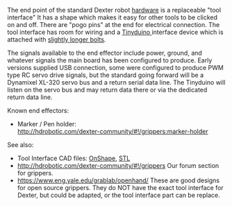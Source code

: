 The end point of the standard Dexter robot [hardware](Hardware) is a replaceable "tool interface" It has a shape which makes it easy for other tools to be clicked on and off. There are "pogo pins" at the end for electrical connection. The tool interface has room for wiring and a [Tinyduino ](https://tinycircuits.com/collections/kits/products/tinyduino-basic-kit) interface device which is attached with [slightly longer bolts](https://www.mcmaster.com/#91251a059/=17p3i1d). 

The signals available to the end effector include power, ground, and whatever signals the main board has been configured to produce. Early versions supplied USB connection, some were configured to produce PWM type RC servo drive signals, but the standard going forward will be a Dynamixel XL-320 servo bus and a return serial data line. The Tinyduino will listen on the servo bus and may return data there or via the dedicated return data line. 

Known end effectors:
- Marker / Pen holder:<br>
http://hdrobotic.com/dexter-community/#!/grippers:marker-holder

See also:
- Tool Interface CAD files: [OnShape](https://cad.onshape.com/documents/2af8ed0e61a34ebf69284c68/w/72caf65e51bde98e456925d2/e/b03fb46577fe162df32757e9), [STL](https://www.thingiverse.com/download:3318346)
- http://hdrobotic.com/dexter-community/#!/grippers Our forum section for grippers. 
- https://www.eng.yale.edu/grablab/openhand/ These are good designs for open source grippers. They do NOT have the exact tool interface for Dexter, but could be adapted, or the tool interface part can be replace. 
